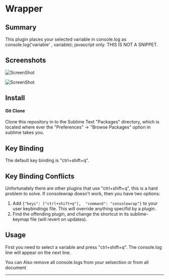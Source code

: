 Wrapper
================

## Summary
This plugin places your selected variable in console.log as console.log('variable' , variable); javascript only.
THIS IS NOT A SNIPPET.

## Screenshots
![ScreenShot](https://raw.github.com/unknownuser88/consolewrap/master/screenshot1.PNG)

![ScreenShot](https://raw.github.com/unknownuser88/consolewrap/master/screenshot2.png)
## Install

#### Git Clone
Clone this repository in to the Sublime Text "Packages" directory, which is located where ever the
"Preferences" -> "Browse Packages" option in sublime takes you.

## Key Binding

The default key binding is "ctrl+shift+q".

## Key Binding Conflicts

Unfortunately there are other plugins that use "ctrl+shift+q", this is a hard problem to solve. If consolewrap doesn't work, then you have two options:

1. Add ```{"keys": ["ctrl+shift+q"],  "command": "consolewrap"}``` to your user keybindings file. This will override anything specifid by a plugin.
2. Find the offending plugin, and change the shortcut in its sublime-keymap file (will revert on updates).


## Usage

First you need to select a variable and press "ctrl+shift+q". The console.log line will appear on the next line.

You can Also remove all console.logs from your selsection or from all document

---
